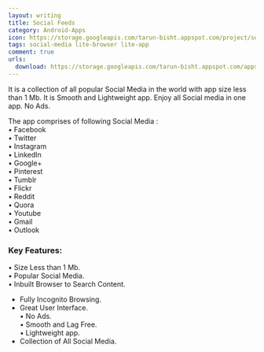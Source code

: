 ```yaml
---
layout: writing
title: Social Feeds
category: Android-Apps
icon: https://storage.googleapis.com/tarun-bisht.appspot.com/project/social-feeds70129eda5333a570
tags: social-media lite-browser lite-app
comment: true
urls:
  download: https://storage.googleapis.com/tarun-bisht.appspot.com/apps/SocialFeedsUpdate-signed08ed3f326704beb8.apk
---
```


It is a collection of all popular Social Media in the world with app size less than 1 Mb. It is Smooth and Lightweight app. Enjoy all Social media in one app. No Ads.

The app comprises of following Social Media :  
• Facebook  
• Twitter  
• Instagram  
• LinkedIn  
• Google+  
• Pinterest  
• Tumblr  
• Flickr  
• Reddit  
• Quora  
• Youtube  
• Gmail  
• Outlook

### Key Features:

• Size Less than 1 Mb.  
• Popular Social Media.  
• Inbuilt Browser to Search Content.

- Fully Incognito Browsing.
- Great User Interface.  
  • No Ads.  
  • Smooth and Lag Free.  
  • Lightweight app.
- Collection of All Social Media.
